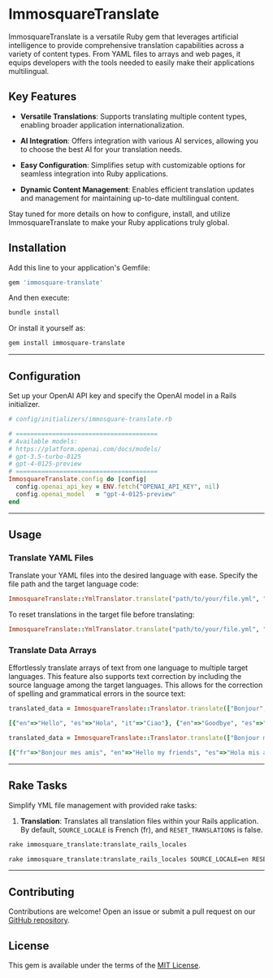 # ImmosquareTranslate

ImmosquareTranslate is a versatile Ruby gem that leverages artificial intelligence to provide comprehensive translation capabilities across a variety of content types. From YAML files to arrays and web pages, it equips developers with the tools needed to easily make their applications multilingual.

## Key Features

- **Versatile Translations**: Supports translating multiple content types, enabling broader application internationalization.

- **AI Integration**: Offers integration with various AI services, allowing you to choose the best AI for your translation needs.

- **Easy Configuration**: Simplifies setup with customizable options for seamless integration into Ruby applications.

- **Dynamic Content Management**: Enables efficient translation updates and management for maintaining up-to-date multilingual content.

Stay tuned for more details on how to configure, install, and utilize ImmosquareTranslate to make your Ruby applications truly global.


## Installation

Add this line to your application's Gemfile:

```ruby
gem 'immosquare-translate'
```

And then execute:

```bash
bundle install
```

Or install it yourself as:

```bash
gem install immosquare-translate
```

---

## Configuration

Set up your OpenAI API key and specify the OpenAI model in a Rails initializer.

```ruby
# config/initializers/immosquare-translate.rb

# =======================================
# Available models:
# https://platform.openai.com/docs/models/
# gpt-3.5-turbo-0125
# gpt-4-0125-preview
# =======================================
ImmosquareTranslate.config do |config|
  config.openai_api_key = ENV.fetch("OPENAI_API_KEY", nil)
  config.openai_model   = "gpt-4-0125-preview"
end
```

---

## Usage

### Translate YAML Files

Translate your YAML files into the desired language with ease. Specify the file path and the target language code:

```ruby
ImmosquareTranslate::YmlTranslator.translate("path/to/your/file.yml", "fr")
```

To reset translations in the target file before translating:

```ruby
ImmosquareTranslate::YmlTranslator.translate("path/to/your/file.yml", "fr", reset_translations: true)
```


### Translate Data Arrays

Effortlessly translate arrays of text from one language to multiple target languages. This feature also supports text correction by including the source language among the target languages. This allows for the correction of spelling and grammatical errors in the source text:


```ruby
translated_data = ImmosquareTranslate::Translator.translate(["Bonjour", "Au revoir"], "fr", ["en", "es", "it"])
```

```ruby
[{"en"=>"Hello", "es"=>"Hola", "it"=>"Ciao"}, {"en"=>"Goodbye", "es"=>"Adiós", "it"=>"Addio"}]
```

```ruby
translated_data = ImmosquareTranslate::Translator.translate(["Bonjour mes ami", "O revoir"], "fr", ["en", "es", "fr", "it"])
```

```ruby
[{"fr"=>"Bonjour mes amis", "en"=>"Hello my friends", "es"=>"Hola mis amigos", "it"=>"Ciao miei amici"}, {"fr"=>"Au revoir", "en"=>"Goodbye", "es"=>"Adiós", "it"=>"Arrivederci"}]
```

---

## Rake Tasks

Simplify YML file management with provided rake tasks:

1. **Translation**: Translates all translation files within your Rails application. By default, `SOURCE_LOCALE` is French (fr), and `RESET_TRANSLATIONS` is false.

```bash
rake immosquare_translate:translate_rails_locales
```

```bash
rake immosquare_translate:translate_rails_locales SOURCE_LOCALE=en RESET_TRANSLATIONS=true
```

---

## Contributing

Contributions are welcome! Open an issue or submit a pull request on our [GitHub repository](https://github.com/IMMOSQUARE/immosquare-translate).

## License

This gem is available under the terms of the [MIT License](https://opensource.org/licenses/MIT).
